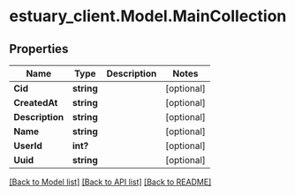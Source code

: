 # estuary_client.Model.MainCollection
## Properties

Name | Type | Description | Notes
------------ | ------------- | ------------- | -------------
**Cid** | **string** |  | [optional] 
**CreatedAt** | **string** |  | [optional] 
**Description** | **string** |  | [optional] 
**Name** | **string** |  | [optional] 
**UserId** | **int?** |  | [optional] 
**Uuid** | **string** |  | [optional] 

[[Back to Model list]](../README.md#documentation-for-models) [[Back to API list]](../README.md#documentation-for-api-endpoints) [[Back to README]](../README.md)

